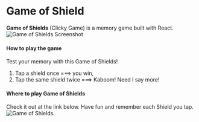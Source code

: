 # Game of Shield 
**Game of Shields** (Clicky Game) is a memory game built with React. 
![Game of Shields Screenshot](Game-Of-Shields/client/public/game-of-shields.png)

#### How to play the game
Test your memory with this Game of Shields! 

1. Tap a shield once ===> you win, 
2. Tap the same shield twice ===> Kaboom!
   Need I say more! 

#### Where to play Game of Shields
Check it out at the link below. Have fun and remember each Shield you tap.
![Game of Shields](https://zizaeric.github.io/Clicky-Game/). 
